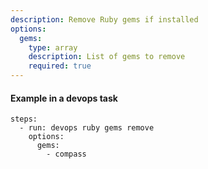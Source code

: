 ```yaml
---
description: Remove Ruby gems if installed 
options:
  gems:
    type: array
    description: List of gems to remove
    required: true
---
```


#### Example in a devops task

    steps:
      - run: devops ruby gems remove
        options:
          gems:
            - compass
